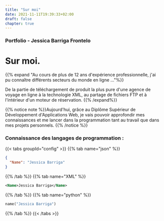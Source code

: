 ```yaml
---
title: "Sur moi"
date: 2021-11-11T19:39:33+02:00
draft: false
chapter: true
---
```

### Portfolio - Jessica Barriga Frontelo

# Sur moi.

{{% expand "Au cours de plus de 12 ans d'expérience professionnelle, j'ai pu connaître différents secteurs du monde en ligne ..."%}}

De la partie de téléchargement de produit la plus pure d'une agence de voyage en ligne à la technologie XML, au partage de fichiers FTP et à l'intérieur d'un moteur de réservation. {{% /expand%}}

{{% notice note %}}Aujourd'hui, grâce au Diplôme Supérieur de Développement d'Applications Web, je vais pouvoir approfondir mes connaissances et me lancer dans la programmation tant au travail que dans mes projets personnels. {{% /notice %}}

### Connaissance des langages de programmation :

{{< tabs groupId="config" >}}
{{% tab name="json" %}}
```json
{
  "Name": "Jessica Barriga"
}
```
{{% /tab %}}
{{% tab name="XML" %}}
```xml
<Name>Jessica Barriga</Name>
```
{{% /tab %}}
{{% tab name="python" %}}
```python
name("Jessica Barriga")
```
{{% /tab %}}
{{< /tabs >}}